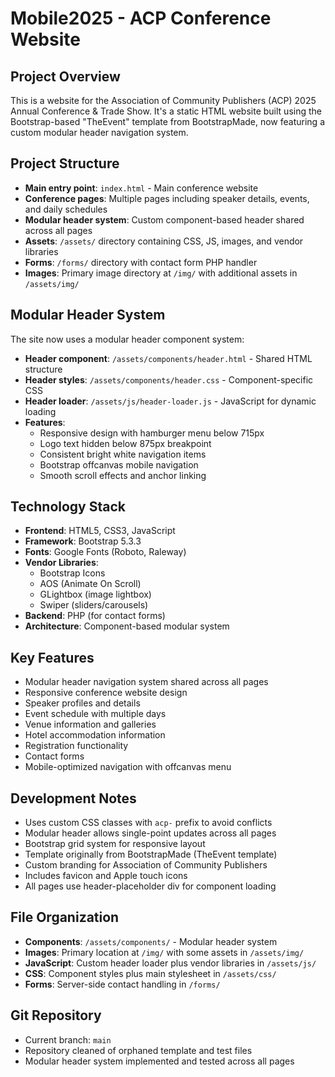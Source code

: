 # Mobile2025 - ACP Conference Website

## Project Overview
This is a website for the Association of Community Publishers (ACP) 2025 Annual Conference & Trade Show. It's a static HTML website built using the Bootstrap-based "TheEvent" template from BootstrapMade, now featuring a custom modular header navigation system.

## Project Structure
- **Main entry point**: `index.html` - Main conference website
- **Conference pages**: Multiple pages including speaker details, events, and daily schedules
- **Modular header system**: Custom component-based header shared across all pages
- **Assets**: `/assets/` directory containing CSS, JS, images, and vendor libraries
- **Forms**: `/forms/` directory with contact form PHP handler
- **Images**: Primary image directory at `/img/` with additional assets in `/assets/img/`

## Modular Header System
The site now uses a modular header component system:
- **Header component**: `/assets/components/header.html` - Shared HTML structure
- **Header styles**: `/assets/components/header.css` - Component-specific CSS
- **Header loader**: `/assets/js/header-loader.js` - JavaScript for dynamic loading
- **Features**:
  - Responsive design with hamburger menu below 715px
  - Logo text hidden below 875px breakpoint
  - Consistent bright white navigation items
  - Bootstrap offcanvas mobile navigation
  - Smooth scroll effects and anchor linking

## Technology Stack
- **Frontend**: HTML5, CSS3, JavaScript
- **Framework**: Bootstrap 5.3.3
- **Fonts**: Google Fonts (Roboto, Raleway)
- **Vendor Libraries**:
  - Bootstrap Icons
  - AOS (Animate On Scroll)
  - GLightbox (image lightbox)
  - Swiper (sliders/carousels)
- **Backend**: PHP (for contact forms)
- **Architecture**: Component-based modular system

## Key Features
- Modular header navigation system shared across all pages
- Responsive conference website design
- Speaker profiles and details
- Event schedule with multiple days
- Venue information and galleries
- Hotel accommodation information
- Registration functionality
- Contact forms
- Mobile-optimized navigation with offcanvas menu

## Development Notes
- Uses custom CSS classes with `acp-` prefix to avoid conflicts
- Modular header allows single-point updates across all pages
- Bootstrap grid system for responsive layout
- Template originally from BootstrapMade (TheEvent template)
- Custom branding for Association of Community Publishers
- Includes favicon and Apple touch icons
- All pages use header-placeholder div for component loading

## File Organization
- **Components**: `/assets/components/` - Modular header system
- **Images**: Primary location at `/img/` with some assets in `/assets/img/`
- **JavaScript**: Custom header loader plus vendor libraries in `/assets/js/`
- **CSS**: Component styles plus main stylesheet in `/assets/css/`
- **Forms**: Server-side contact handling in `/forms/`

## Git Repository
- Current branch: `main`
- Repository cleaned of orphaned template and test files
- Modular header system implemented and tested across all pages